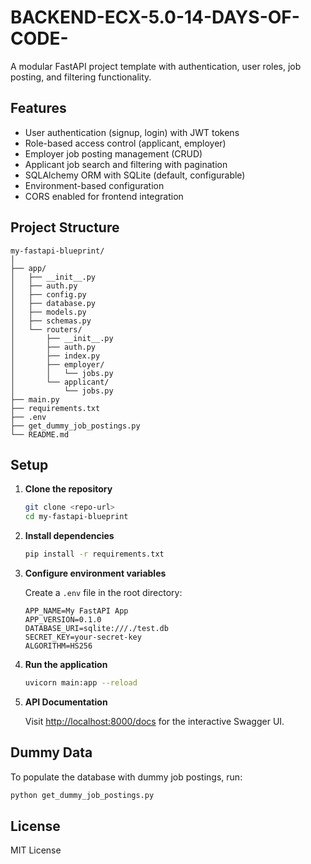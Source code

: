 # BACKEND-ECX-5.0-14-DAYS-OF-CODE-

A modular FastAPI project template with authentication, user roles, job posting, and filtering functionality.

## Features

- User authentication (signup, login) with JWT tokens
- Role-based access control (applicant, employer)
- Employer job posting management (CRUD)
- Applicant job search and filtering with pagination
- SQLAlchemy ORM with SQLite (default, configurable)
- Environment-based configuration
- CORS enabled for frontend integration

## Project Structure

```
my-fastapi-blueprint/
│
├── app/
│   ├── __init__.py
│   ├── auth.py
│   ├── config.py
│   ├── database.py
│   ├── models.py
│   ├── schemas.py
│   └── routers/
│       ├── __init__.py
│       ├── auth.py
│       ├── index.py
│       ├── employer/
│       │   └── jobs.py
│       └── applicant/
│           └── jobs.py
├── main.py
├── requirements.txt
├── .env
├── get_dummy_job_postings.py
└── README.md
```

## Setup

1. **Clone the repository**

   ```sh
   git clone <repo-url>
   cd my-fastapi-blueprint
   ```

2. **Install dependencies**

   ```sh
   pip install -r requirements.txt
   ```

3. **Configure environment variables**

   Create a `.env` file in the root directory:

   ```
   APP_NAME=My FastAPI App
   APP_VERSION=0.1.0
   DATABASE_URI=sqlite:///./test.db
   SECRET_KEY=your-secret-key
   ALGORITHM=HS256
   ```

4. **Run the application**

   ```sh
   uvicorn main:app --reload
   ```

5. **API Documentation**

   Visit [http://localhost:8000/docs](http://localhost:8000/docs) for the interactive Swagger UI.

## Dummy Data

To populate the database with dummy job postings, run:

```sh
python get_dummy_job_postings.py
```

## License

MIT License